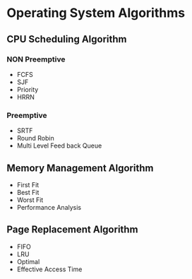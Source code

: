 # Operating System Algorithms
## CPU Scheduling Algorithm
### NON Preemptive
* FCFS
* SJF
* Priority
* HRRN
### Preemptive
* SRTF
* Round Robin
* Multi Level Feed back Queue
## Memory Management Algorithm
* First Fit
* Best Fit
* Worst Fit
* Performance Analysis
## Page Replacement Algorithm
* FIFO
* LRU
* Optimal
* Effective Access Time
